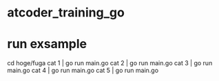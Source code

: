 # atcoder_training_go




# run exsample
cd hoge/fuga
cat 1 | go run main.go
cat 2 | go run main.go
cat 3 | go run main.go
cat 4 | go run main.go
cat 5 | go run main.go